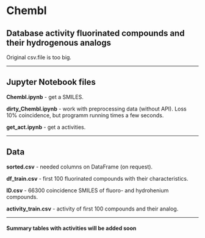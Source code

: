 Chembl
=========
Database activity fluorinated compounds and their hydrogenous analogs
------

Original csv.file is too big.
***
## Jupyter Notebook files
**Chembl.ipynb** - get a SMILES.

**dirty_Chembl.ipynb** - work with preprocessing data (without API). Loss 10% coincidence, but programm running times a few seconds.

**get_act.ipynb** - get a activities.
***
## Data
**sorted.csv** - needed columns on DataFrame (on request).

**df_train.csv** - first 100 fluorinated compounds with their characteristics.

**ID.csv** - 66300 coincidence SMILES of fluoro- and hydrohenium compounds.

**activity_train.csv** - activity of first 100 compounds and their analog.

---
#### Summary tables with activities will be added soon
